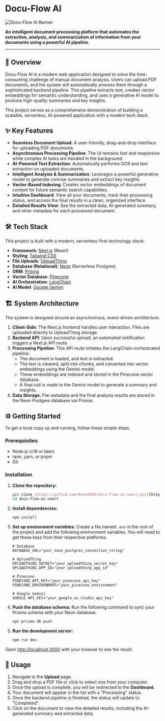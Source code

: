 # Docu-Flow AI

![Docu-Flow AI Banner](https://placehold.co/1200x400/0056b3/ffffff?text=Docu-Flow+AI&font=poppins)

**An intelligent document processing platform that automates the extraction, analysis, and summarization of information from your documents using a powerful AI pipeline.**

---

## 🚀 Overview

Docu-Flow AI is a modern web application designed to solve the time-consuming challenge of manual document analysis. Users can upload PDF documents, and the system will automatically process them through a sophisticated backend pipeline. This pipeline extracts text, creates vector embeddings for semantic understanding, and uses a generative AI model to produce high-quality summaries and key insights.

This project serves as a comprehensive demonstration of building a scalable, serverless, AI-powered application with a modern tech stack.

## ✨ Key Features

-   **Seamless Document Upload**: A user-friendly, drag-and-drop interface for uploading PDF documents.
-   **Asynchronous Processing Pipeline**: The UI remains fast and responsive while complex AI tasks are handled in the background.
-   **AI-Powered Text Extraction**: Automatically performs OCR and text extraction on uploaded documents.
-   **Intelligent Analysis & Summarization**: Leverages a powerful generative model to generate concise summaries and extract key insights.
-   **Vector-Based Indexing**: Creates vector embeddings of document content for future semantic search capabilities.
-   **Intuitive Dashboard**: View all your documents, track their processing status, and access the final results in a clean, organized interface.
-   **Detailed Results View**: See the extracted data, AI-generated summary, and other metadata for each processed document.

## 🛠️ Tech Stack

This project is built with a modern, serverless-first technology stack:

-   **Framework**: [Next.js](https://nextjs.org/) (React)
-   **Styling**: [Tailwind CSS](https://tailwindcss.com/)
-   **File Uploads**: [UploadThing](https://uploadthing.com/)
-   **Database (Relational)**: [Neon](https://neon.tech/) (Serverless Postgres)
-   **ORM**: [Prisma](https://www.prisma.io/)
-   **Vector Database**: [Pinecone](https://www.pinecone.io/)
-   **AI Orchestration**: [LangChain](https://js.langchain.com/)
-   **AI Model**: [Google Gemini](https://ai.google.dev/)

## 🏗️ System Architecture

The system is designed around an asynchronous, event-driven architecture.

1.  **Client-Side**: The Next.js frontend handles user interaction. Files are uploaded directly to UploadThing storage.
2.  **Backend API**: Upon successful upload, an automated notification triggers a Next.js API route.
3.  **Processing Pipeline**: This API route initiates the LangChain-orchestrated pipeline:
    -   The document is loaded, and text is extracted.
    -   The text is cleaned, split into chunks, and converted into vector embeddings using the Gemini model.
    -   These embeddings are indexed and stored in the Pinecone vector database.
    -   A final call is made to the Gemini model to generate a summary and insights.
4.  **Data Storage**: File metadata and the final analysis results are stored in the Neon Postgres database via Prisma.

## ⚙️ Getting Started

To get a local copy up and running, follow these simple steps.

### Prerequisites

-   Node.js (v18 or later)
-   npm, yarn, or pnpm
-   Git

### Installation

1.  **Clone the repository:**
    ```sh
    git clone [https://github.com/kent0309/docu-flow-ai-smart.git](https://github.com/kent0309/docu-flow-ai-smart.git)
    cd docu-flow-ai-smart
    ```

2.  **Install dependencies:**
    ```sh
    npm install
    ```

3.  **Set up environment variables:**
    Create a file named `.env` in the root of the project and add the following environment variables. You will need to get these keys from their respective platforms.

    ```env
    # Database
    DATABASE_URL="your_neon_postgres_connection_string"

    # UploadThing
    UPLOADTHING_SECRET="your_uploadthing_secret_key"
    UPLOADTHING_APP_ID="your_uploadthing_app_id"

    # Pinecone
    PINECONE_API_KEY="your_pinecone_api_key"
    PINECONE_ENVIRONMENT="your_pinecone_environment"

    # Google Gemini
    GOOGLE_API_KEY="your_google_ai_studio_api_key"
    ```

4.  **Push the database schema:**
    Run the following command to sync your Prisma schema with your Neon database.
    ```sh
    npx prisma db push
    ```

5.  **Run the development server:**
    ```sh
    npm run dev
    ```

Open [http://localhost:3000](http://localhost:3000) with your browser to see the result.

## 📖 Usage

1.  Navigate to the **Upload** page.
2.  Drag and drop a PDF file or click to select one from your computer.
3.  Once the upload is complete, you will be redirected to the **Dashboard**.
4.  Your document will appear in the list with a "Processing" status.
5.  Once the backend pipeline is finished, the status will update to "Completed".
6.  Click on the document to view the detailed results, including the AI-generated summary and extracted data.
